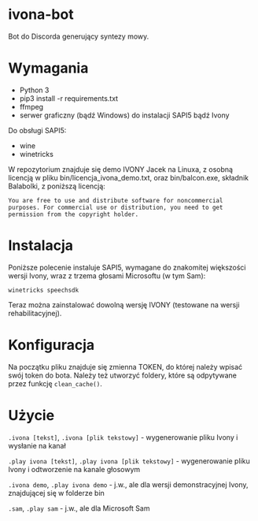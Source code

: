 # ivona-bot
Bot do Discorda generujący syntezy mowy.

# Wymagania
* Python 3
* pip3 install -r requirements.txt
* ffmpeg
* serwer graficzny (bądź Windows) do instalacji SAPI5 bądź Ivony

Do obsługi SAPI5:
* wine
* winetricks

W repozytorium znajduje się demo IVONY Jacek na Linuxa, z osobną licencją w pliku bin/licencja_ivona_demo.txt, oraz bin/balcon.exe, składnik Balabolki, z poniższą licencją:

`You are free to use and distribute software for noncommercial purposes. For commercial use or distribution, you need to get permission from the copyright holder.`

# Instalacja
Poniższe polecenie instaluje SAPI5, wymagane do znakomitej większości wersji Ivony, wraz z trzema głosami Microsoftu (w tym Sam):

`winetricks speechsdk`

Teraz można zainstalować dowolną wersję IVONY (testowane na wersji rehabilitacyjnej).

# Konfiguracja

Na początku pliku znajduje się zmienna TOKEN, do której należy wpisać swój token do bota. Należy też utworzyć foldery, które są odpytywane przez funkcję `clean_cache()`.

# Użycie
`.ivona [tekst]`, `.ivona [plik tekstowy]` - wygenerowanie pliku Ivony i wysłanie na kanał

`.play ivona [tekst]`, `.play ivona [plik tekstowy]` - wygenerowanie pliku Ivony i odtworzenie na kanale głosowym

`.ivona demo`, `.play ivona demo` - j.w., ale dla wersji demonstracyjnej Ivony, znajdującej się w folderze bin

`.sam`, `.play sam` - j.w., ale dla Microsoft Sam
